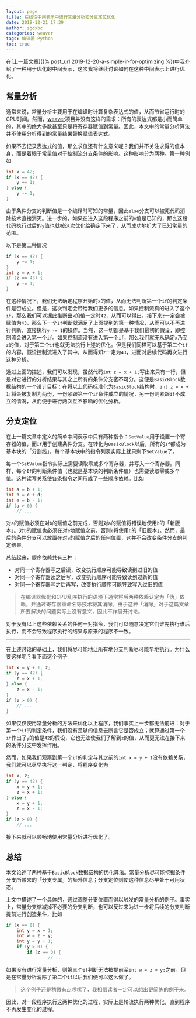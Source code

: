 ```yaml
---
layout: page
title: 在线性中间表示中进行常量分析和分支定位优化
date: 2019-12-21 17:39
author: sgdxbc
categories: weaver
tags: 编译器 Python
toc: true
---
```


在[上一篇文章]({% post_url 2019-12-20-a-simple-ir-for-optimizing %})中我介绍了一种用于优化的中间表示，这次我将继续讨论如何在这种中间表示上进行优化。

## 常量分析

通常来说，常量分析主要用于在编译时计算复杂表达式的值，从而节省运行时的CPU时间。然而，[weaver][1]项目并没有这样的需求：所有的表达式都是小而简单的，其中的绝大多数甚至只是将寄存器赋值到常量。因此，本文中的常量分析算法并不使用分析得到的常量结果替换赋值表达式。

如果不去记录表达式的值，那么求值还有什么意义呢？我们并不关注求得的值本身，而是着眼于常量值对于控制流分支条件的影响。这种影响分为两种。第一种例如

```c
int x = 42;
if (x == 42) {
    y += 1;
} else {
    y -= 1;
}
```

由于条件分支的判断值是一个编译时可知的常量，因此`else`分支可以被死代码消除技术直接消灭。进一步的，如果在进入这段程序之前的`y`值是已知的，那么这段代码执行过后的`y`值也就被这次优化给确定下来了，从而成功地扩大了已知常量的范围。

以下是第二种情况

```c
if (x == 42) {
    y += 1;
}
int z = x + 1;
if (z == 43) {
    y -= 1;
}
```

在这种情况下，我们无法确定程序开始时`x`的值，从而无法判断第一个`if`的判定条件是否成立。但是，这次判定会带给我们更多的信息。如果控制流真的进入了这个`if`，那么我们可以据此推断出`x`的值一定时`42`，从而可以得出，接下来`z`一定会被赋值为`43`，那么下一个`if`判断就满足了上面提到的第一种情况，从而可以不再进行判断，直接执行`y -= 1`的操作。当然，这一切都是基于我们最初的假设，即控制流会进入第一个`if`。如果控制流没有进入第一个`if`，那么我们就无从确定`x`乃至`z`的值，对于第二个`if`也就无法执行上述的优化。但是我们同样可以基于第二个`if`的内容，假设控制流进入了其中，从而得知`z`一定为`43`，进而对后续代码再次进行这种分析。

通过上面的描述，我们可以发现，虽然代码`int z = x + 1;`写出来只有一行，但是对它进行的分析结果与其之上所有的条件分支密不可分。这便是`BasicBlock`数据结构的一个设计目标：在将以上代码标准化为`BasicBlock`结构时，`int z = x + 1;`将会被复制为两份，一份紧跟第一个`if`条件成立的情况，另一份则紧跟`if`不成立的情况，从而便于进行两次互不影响的优化分析。

## 分支定位

在上一篇文章中定义的简单中间表示中只有两种指令：`SetValue`用于设置一个寄存器的值，而`If`用于创建条件分支。在转化为`BasicBlock`以后，所有的`If`都成为基本块的「分割线」，每个基本块中的指令列表实际上就只剩下`SetValue`了。

每一个`SetValue`指令实际上需要读取零或多个寄存器，并写入一个寄存器。同样，每个`If`的判断条件值（也就是基本块的判断条件值）也需要读取零或多个值。这种读写关系使各条指令之间形成了一些顺序依赖。比如

```C
int a = b + 1;
int b = c + d;
int e = b - 1;
if (a > 0) {
    // ...
```

对`a`的赋值必须在对`b`的赋值之前完成，否则对`a`的赋值将错误地使用`b`的「新版本」。对`b`的赋值也必须在对`e`地赋值之前，否则`e`将使用`b`的「旧版本」。然而，最后的条件分支可以放置在对`a`的赋值之后的任何位置，这并不会改变条件分支的判定结果。

总结起来，顺序依赖共有三种：
* 对同一个寄存器写之后读，改变执行顺序可能导致读到过旧的值
* 对同一个寄存器读之后写，改变执行顺序可能导致读到过新的值
* 对同一个寄存器写之后再写，改变执行顺序可能导致写入过旧的值

> 在编译器优化和CPU乱序执行的语境下通常将后两种依赖认定为「伪」依赖，并通过寄存器重命名等技术将其消除。由于这种「消除」对于这篇文章所要解决的问题实际上没有意义，因此不作展开讨论。

对于没有以上这些依赖关系的任何一对指令，我们可以随意决定它们谁先执行谁后执行，而不会导致程序执行的结果与原来的程序不一致。

----

在上述讨论的基础上，我们将尽可能地让所有地分支判断尽可能早地执行。为什么要这样呢？看下面这个例子

```c
int x = y + 1, z;
if (y == 42) {
    z = x + 1;
} else {
    z = x - 1;
}
if (z > 0) {
    // ...
}
```

如果仅仅使用常量分析的方法来优化以上程序，我们事实上一步都无法前进：对于第一个`if`的判定条件，我们没有足够的信息去断言它是否成立；就算通过第一个`if`作出了`y`的值是`42`的假设，它也无法使我们了解到`z`的值，从而更无法在接下来的条件分支中发挥作用。

然而，如果我们观察到第一个`if`的判定与其之前的`int x = y + 1`没有依赖关系，我们就可以尽早执行这一判定，将程序变化为

```c
int x, z;
if (y == 42) {
    x = y + 1;
    z = x + 1;
} else {
    x = y + 1;
    z = x - 1;
}
if (z > 0) {
    // ...
```

接下来就可以顺畅地使用常量分析进行优化了。

## 总结

本文论述了两种基于`BasicBlock`数据结构的优化算法。常量分析尽可能挖掘条件分支所带来的「分支专属」的额外信息；分支定位则使这种信息尽早处于可用状态。

上文中描述了一个具体的，通过调整分支位置而得以触发的常量分析的例子。事实上，常量分支缩减掉不必要的分支判断，也可以反过来为进一步将后续的分支判断提前进行创造条件，比如

```c
if (x == 0) {
    int y = x + 1;
    int w = z + y;
    int y = y + 1;
    if (y > 0) {
        if (z == 0) {
                // ...
```

如果没有进行常量分析，则第三个`if`判断无法被提前至`int w = z + y;`之前。但是在常量分析消除了第二个`if`以后我们便可以这么做了。

> 这个例子还是稍微有点啰嗦了，我相信读者一定可以想出更简练的例子来。

因此，对一段程序执行这两种优化的过程，实际上是轮流执行两种优化，直到程序不再发生变化的过程。

[1]: https://github.com/sgdxbc/weaver